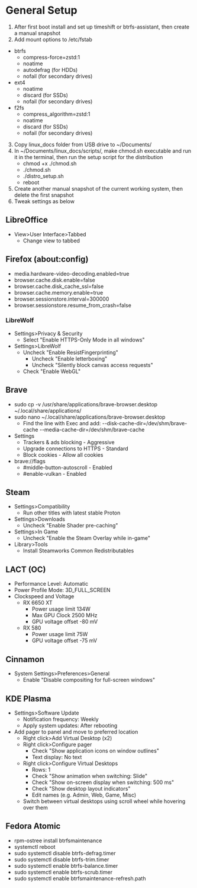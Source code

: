 # General Setup

1. After first boot install and set up timeshift or btrfs-assistant, then create a manual snapshot
2. Add mount options to /etc/fstab
- btrfs
    - compress-force=zstd:1
    - noatime
    - autodefrag (for HDDs)
    - nofail (for secondary drives)
- ext4
    - noatime
    - discard (for SSDs)
    - nofail (for secondary drives)
- f2fs 
    - compress_algorithm=zstd:1
    - noatime
    - discard (for SSDs)
    - nofail (for secondary drives)
3. Copy linux_docs folder from USB drive to ~/Documents/
4. In ~/Documents/linux_docs/scripts/, make chmod.sh executable and run it in the terminal, then run the setup script for the distribution
    - chmod +x ./chmod.sh
    - ./chmod.sh
    - ./distro_setup.sh
    - reboot
5. Create another manual snapshot of the current working system, then delete the first snapshot
6. Tweak settings as below

## LibreOffice

- View>User Interface>Tabbed
    - Change view to tabbed

## Firefox (about:config)

- media.hardware-video-decoding.enabled=true
- browser.cache.disk.enable=false
- browser.cache.disk_cache_ssl=false
- browser.cache.memory.enable=true
- browser.sessionstore.interval=300000
- browser.sessionstore.resume_from_crash=false
    
### LibreWolf

- Settings>Privacy & Security
    - Select "Enable HTTPS-Only Mode in all windows"
- Settings>LibreWolf
    - Uncheck "Enable ResistFingerprinting"
        - Uncheck "Enable letterboxing"
        - Uncheck "Silently block canvas access requests"
    - Check "Enable WebGL"

## Brave

- sudo cp -v /usr/share/applications/brave-browser.desktop ~/.local/share/applications/
- sudo nano ~/.local/share/applications/brave-browser.desktop
    - Find the line with Exec and add: --disk-cache-dir=/dev/shm/brave-cache --media-cache-dir=/dev/shm/brave-cache
- Settings
    - Trackers & ads blocking - Aggressive
    - Upgrade connections to HTTPS - Standard
    - Block cookies - Allow all cookies
- brave://flags
    - #middle-button-autoscroll - Enabled
    - #enable-vulkan - Enabled

## Steam

- Settings>Compatibility
    - Run other titles with latest stable Proton
- Settings>Downloads 
    - Uncheck "Enable Shader pre-caching"
- Settings>In Game
    - Uncheck "Enable the Steam Overlay while in-game"
- Library>Tools
    - Install Steamworks Common Redistributables

## LACT (OC)

- Performance Level: Automatic
- Power Profile Mode: 3D_FULL_SCREEN
- Clockspeed and Voltage
    - RX 6650 XT
        - Power usage limit 134W
        - Max GPU Clock 2500 MHz
        - GPU voltage offset -80 mV
    - RX 580
        - Power usage limit 75W
        - GPU voltage offset -75 mV

## Cinnamon

- System Settings>Preferences>General
    - Enable "Disable compositing for full-screen windows"

## KDE Plasma

- Settings>Software Update
    - Notification frequency: Weekly
    - Apply system updates: After rebooting
- Add pager to panel and move to preferred location
    - Right click>Add Virtual Desktop (x2)
    - Right click>Configure pager
        - Check "Show application icons on window outlines"
        - Text display: No text
    - Right click>Configure Virtual Desktops
        - Rows: 1
        - Check "Show animation when switching: Slide"
        - Check "Show on-screen display when switching: 500 ms"
        - Check "Show desktop layout indicators"
        - Edit names (e.g. Admin, Web, Game, Misc)
    - Switch between virtual desktops using scroll wheel while hovering over them
        
## Fedora Atomic

- rpm-ostree install btrfsmaintenance
- systemctl reboot
- sudo systemctl disable btrfs-defrag.timer
- sudo systemctl disable btrfs-trim.timer
- sudo systemctl enable btrfs-balance.timer
- sudo systemctl enable btrfs-scrub.timer
- sudo systemctl enable btrfsmaintenance-refresh.path
